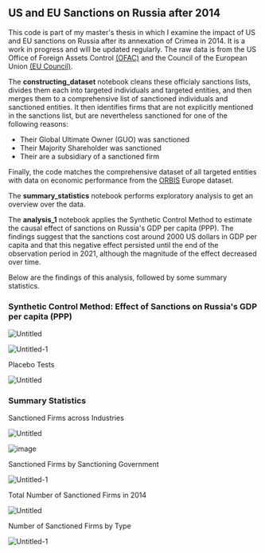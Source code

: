 ## US and EU Sanctions on Russia after 2014

This code is part of my master's thesis in which I examine the impact of US and EU sanctions on Russia after its annexation of Crimea in 2014. It is a work in progress and will be updated regularly. The raw data is from the US Office of Foreign Assets Control [(OFAC)](https://ofac.treasury.gov/) and the Council of the European Union [(EU Council)](https://eur-lex.europa.eu/legal-content/EN/TXT/?uri=CELEX%3A02014D0145-20230915&qid=1703029680787). 

The **constructing_dataset** notebook cleans these officialy sanctions lists, divides them each into targeted individuals and targeted entities, and then merges them to a comprehensive list of sanctioned individuals and sanctioned entities. It then identifies firms that are not explicitly mentioned in the sanctions list, but are nevertheless sanctioned for one of the following reasons:
- Their Global Ultimate Owner (GUO) was sanctioned
- Their Majority Shareholder was sanctioned
- Their are a subsidiary of a sanctioned firm
  
Finally, the code matches the comprehensive dataset of all targeted entities with data on economic performance from the [ORBIS](https://www.bvdinfo.com/en-gb/) Europe dataset.

The **summary_statistics** notebook performs exploratory analysis to get an overview over the data.

The **analysis_1** notebook applies the Synthetic Control Method to estimate the causal effect of sanctions on Russia's GDP per capita (PPP). The findings suggest that the sanctions cost around 2000 US dollars in GDP per capita and that this negative effect persisted until the end of the observation period in 2021, although the magnitude of the effect decreased over time.

Below are the findings of this analysis, followed by some summary statistics.

### Synthetic Control Method: Effect of Sanctions on Russia's GDP per capita (PPP)

![Untitled](https://github.com/Lisagmrk/Masters-Thesis/assets/64646346/93657bbe-863a-4c8d-9a96-1fcb6b0e7139)


![Untitled-1](https://github.com/Lisagmrk/Masters-Thesis/assets/64646346/d23cf897-1c75-425d-b719-cc9c3d2b598e)

Placebo Tests

![Untitled](https://github.com/Lisagmrk/Masters-Thesis/assets/64646346/3cb405d8-a8cd-4980-88df-383f3dff735d)


### **Summary Statistics**
Sanctioned Firms across Industries

![Untitled](https://github.com/Lisagmrk/Masters-Thesis/assets/64646346/06a129af-59c8-4f78-bc8e-a2193fe79a5d)

![image](https://github.com/Lisagmrk/Masters-Thesis/assets/64646346/fb992822-a519-42f2-9c5d-2dd2a5683c06)

Sanctioned Firms by Sanctioning Government

![Untitled-1](https://github.com/Lisagmrk/Masters-Thesis/assets/64646346/7c8bcab7-4e38-47f5-9bb1-727a4ae005b4)

Total Number of Sanctioned Firms in 2014

![Untitled](https://github.com/Lisagmrk/Masters-Thesis/assets/64646346/1a7d826f-3a17-4a2f-af8c-5ba03d36d5ff)

Number of Sanctioned Firms by Type

![Untitled-1](https://github.com/Lisagmrk/Masters-Thesis/assets/64646346/8278d2f2-323c-4fab-a4ae-e93e9b63c5b0)




